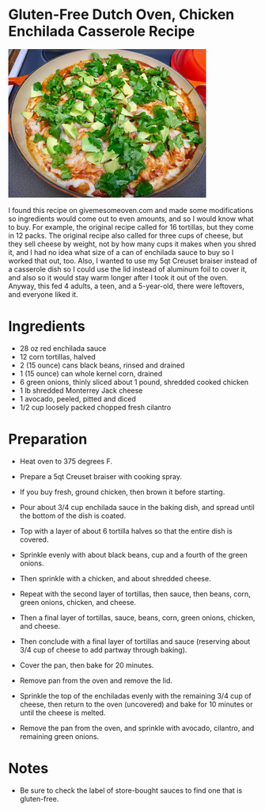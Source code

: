 # Gluten-Free Dutch Oven, Chicken Enchilada Casserole Recipe

![Chicken Enchiladas](https://github.com/FoodieNerds/cookbook/blob/master/images/ChickenEnchiladaCasserole.jpg "Chicken Enchiladas")

I found this recipe on givemesomeoven.com and made some modifications so ingredients would come out to even amounts, and so I would know what to buy. For example, the original recipe called for 16 tortillas, but they come in 12 packs. The original recipe also called for three cups of cheese, but they sell cheese by weight, not by how many cups it makes when you shred it, and I had no idea what size of a can of enchilada sauce to buy so I worked that out, too. Also, I wanted to use my 5qt Creuset braiser instead of a casserole dish so I could use the lid instead of aluminum foil to cover it, and also so it would stay warm longer after I took it out of the oven. Anyway, this fed 4 adults, a teen, and a 5-year-old, there were leftovers, and everyone liked it.

# Ingredients

* 28 oz red enchilada sauce
* 12 corn tortillas, halved
* 2 (15 ounce) cans black beans, rinsed and drained
* 1 (15 ounce) can whole kernel corn, drained
* 6 green onions, thinly sliced
about 1 pound, shredded cooked chicken
* 1 lb shredded Monterrey Jack cheese
* 1 avocado, peeled, pitted and diced
* 1/2 cup loosely packed chopped fresh cilantro

# Preparation

* Heat oven to 375 degrees F.
* Prepare a 5qt Creuset braiser with cooking spray.
* If you buy fresh, ground chicken, then brown it before starting.


* Pour about 3/4 cup enchilada sauce in the baking dish, and spread until the bottom of the dish is coated.
* Top with a layer of about 6 tortilla halves so that the entire dish is covered.
* Sprinkle evenly with about black beans, cup and a fourth of the green onions.
* Then sprinkle with a chicken, and about shredded cheese.
* Repeat with the second layer of tortillas, then sauce, then beans, corn, green onions, chicken, and cheese.
* Then a final layer of tortillas, sauce, beans, corn, green onions, chicken, and cheese.
* Then conclude with a final layer of tortillas and sauce (reserving about 3/4 cup of cheese to add partway through baking).
* Cover the pan, then bake for 20 minutes.


* Remove pan from the oven and remove the lid.
* Sprinkle the top of the enchiladas evenly with the remaining 3/4 cup of cheese, then return to the oven (uncovered) and bake for 10 minutes or until the cheese is melted.
* Remove the pan from the oven, and sprinkle with avocado, cilantro, and remaining green onions.

# Notes

* Be sure to check the label of store-bought sauces to find one that is gluten-free.
